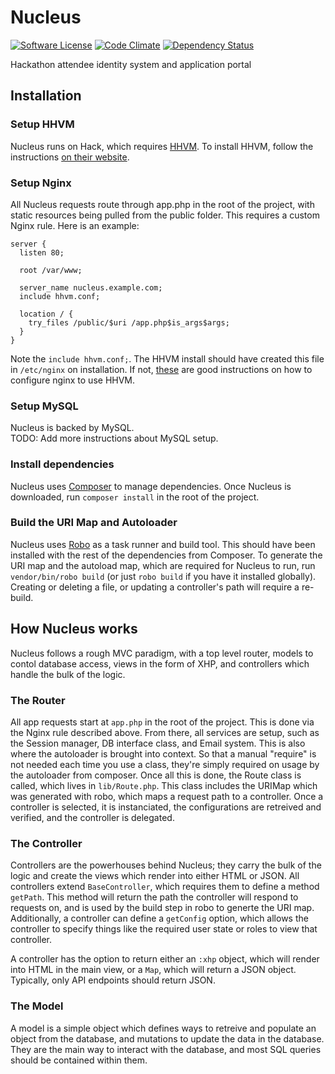 # Nucleus
[![Software License](https://img.shields.io/badge/license-EPL-brightgreen.svg)](LICENSE)
[![Code Climate](https://codeclimate.com/github/hacktx/nucleus/badges/gpa.svg)](https://codeclimate.com/github/hacktx/nucleus)
[![Dependency Status](https://gemnasium.com/hacktx/nucleus.svg)](https://gemnasium.com/hacktx/nucleus)

Hackathon attendee identity system and application portal

## Installation
### Setup HHVM
Nucleus runs on Hack, which requires [HHVM](http://hhvm.com/). To install HHVM, follow the instructions [on their website](http://docs.hhvm.com/manual/en/install-intro.install.php).

### Setup Nginx
All Nucleus requests route through app.php in the root of the project, with static resources being pulled from the public folder.
This requires a custom Nginx rule. Here is an example:
```
server {
  listen 80;

  root /var/www;

  server_name nucleus.example.com;
  include hhvm.conf;

  location / {
    try_files /public/$uri /app.php$is_args$args;
  }
}
```
Note the `include hhvm.conf;`. The HHVM install should have created this file in `/etc/nginx` on installation.
If not, [these](http://fideloper.com/hhvm-nginx-laravel) are good instructions on how to configure nginx to use HHVM.

### Setup MySQL
Nucleus is backed by MySQL.  
TODO: Add more instructions about MySQL setup.

### Install dependencies
Nucleus uses [Composer](https://getcomposer.org/) to manage dependencies. Once Nucleus is downloaded, run `composer install` in the root of the project.

### Build the URI Map and Autoloader
Nucleus uses [Robo](robo.li) as a task runner and build tool. This should have been installed with the rest of the dependencies from Composer. To generate the URI map and the autoload map, which are required for Nucleus to run, run `vendor/bin/robo build` (or just `robo build` if you have it installed globally). Creating or deleting a file, or updating a controller's path will require a re-build.

## How Nucleus works
Nucleus follows a rough MVC paradigm, with a top level router, models to contol database access, views in the form of XHP, and controllers which handle the bulk of the logic.

### The Router
All app requests start at `app.php` in the root of the project. This is done via the Nginx rule described above. From there, all services are setup, such as the Session manager, DB interface class, and Email system. This is also where the autoloader is brought into context. So that a manual "require" is not needed each time you use a class, they're simply required on usage by the autoloader from composer. Once all this is done, the Route class is called, which lives in `lib/Route.php`. This class includes the URIMap which was generated with robo, which maps a request path to a controller. Once a controller is selected, it is instanciated, the configurations are retreived and verified, and the controller is delegated.

### The Controller
Controllers are the powerhouses behind Nucleus; they carry the bulk of the logic and create the views which render into either HTML or JSON. All controllers extend `BaseController`, which requires them to define a method `getPath`. This method will return the path the controller will respond to requests on, and is used by the build step in robo to generte the URI map. Additionally, a controller can define a `getConfig` option, which allows the controller to specify things like the required user state or roles to view that controller.

A controller has the option to return either an `:xhp` object, which will render into HTML in the main view, or a `Map`, which will return a JSON object. Typically, only API endpoints should return JSON.

### The Model
A model is a simple object which defines ways to retreive and populate an object from the database, and mutations to update the data in the database. They are the main way to interact with the database, and most SQL queries should be contained within them.
